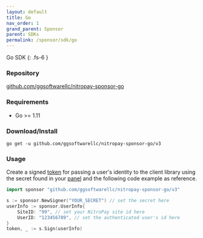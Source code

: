 ```yaml
---
layout: default
title: Go
nav_order: 1
grand_parent: Sponsor
parent: SDKs
permalink: /sponsor/sdk/go
---
```


Go SDK
{: .fs-6 }

### Repository

[github.com/ggsoftwarellc/nitropay-sponsor-go](https://github.com/ggsoftwarellc/nitropay-sponsor-go)

### Requirements

- Go >= 1.11

### Download/Install

`go get -u github.com/ggsoftwarellc/nitropay-sponsor-go/v3`

### Usage

Create a signed [token](/sponsor/token) for passing a user's identity to the client library using the secret found in your [panel](https://panel.nitropay.com/sponsor/products) and the following code example as reference.

```go
import sponsor "github.com/ggsoftwarellc/nitropay-sponsor-go/v3"

s := sponsor.NewSigner("YOUR_SECRET") // set the secret here
userInfo := sponsor.UserInfo{
    SiteID: "99", // set your NitroPay site id here
    UserID: "123456789", // set the authenticated user's id here
}
token, _ := s.Sign(userInfo)
```
